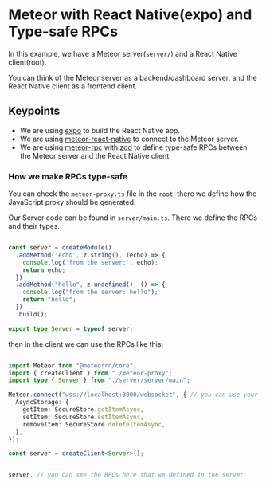 # Meteor with React Native(expo) and Type-safe RPCs


In this example, we have a Meteor server(`server/`) and a React Native client(root).

You can think of the Meteor server as a backend/dashboard server, and the React Native client as a frontend client.


## Keypoints

- We are using [expo](https://expo.io/) to build the React Native app.
- We are using [meteor-react-native](https://github.com/meteorrn/meteor-react-native) to connect to the Meteor server.
- We are using [meteor-rpc](https://github.com/Grubba27/meteor-rpc) with [zod](https://zod.dev/) to define type-safe RPCs between the Meteor server and the React Native client.



### How we make RPCs type-safe

You can check the `meteor-proxy.ts` file in the `root`, there we define how the JavaScript proxy should be generated.

Our Server code can be found in `server/main.ts`. There we define the RPCs and their types.

```ts

const server = createModule()
  .addMethod('echo', z.string(), (echo) => {
    console.log('from the server:', echo);
    return echo;
  })
  .addMethod("hello", z.undefined(), () => {
    console.log("from the server: hello");
    return "hello";
  })
  .build();

export type Server = typeof server;

```

then in the client we can use the RPCs like this:

```ts

import Meteor from "@meteorrn/core";
import { createClient } from "./meteor-proxy";
import type { Server } from "./server/server/main";

Meteor.connect("wss://localhost:3000/websocket", { // you can use your own server here
  AsyncStorage: {
    getItem: SecureStore.getItemAsync,
    setItem: SecureStore.setItemAsync,
    removeItem: SecureStore.deleteItemAsync,
  },
});

const server = createClient<Server>();


server. // you can see the RPCs here that we defined in the server

```
